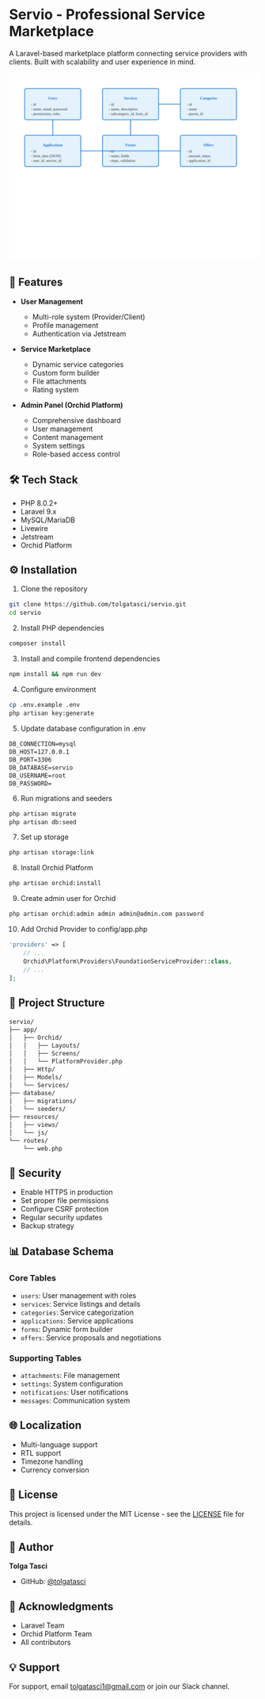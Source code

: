 # Servio - Professional Service Marketplace

A Laravel-based marketplace platform connecting service providers with clients. Built with scalability and user experience in mind.

![Servio Schema](docs/database-schema.svg)

## 🚀 Features

- **User Management**
  - Multi-role system (Provider/Client)
  - Profile management
  - Authentication via Jetstream

- **Service Marketplace**
  - Dynamic service categories
  - Custom form builder
  - File attachments
  - Rating system

- **Admin Panel (Orchid Platform)**
  - Comprehensive dashboard
  - User management
  - Content management
  - System settings
  - Role-based access control

## 🛠️ Tech Stack

- PHP 8.0.2+
- Laravel 9.x
- MySQL/MariaDB
- Livewire
- Jetstream
- Orchid Platform

## ⚙️ Installation

1. Clone the repository
```bash
git clone https://github.com/tolgatasci/servio.git
cd servio
```

2. Install PHP dependencies
```bash
composer install
```

3. Install and compile frontend dependencies
```bash
npm install && npm run dev
```

4. Configure environment
```bash
cp .env.example .env
php artisan key:generate
```

5. Update database configuration in .env
```env
DB_CONNECTION=mysql
DB_HOST=127.0.0.1
DB_PORT=3306
DB_DATABASE=servio
DB_USERNAME=root
DB_PASSWORD=
```

6. Run migrations and seeders
```bash
php artisan migrate
php artisan db:seed
```

7. Set up storage
```bash
php artisan storage:link
```

8. Install Orchid Platform
```bash
php artisan orchid:install
```

9. Create admin user for Orchid
```bash
php artisan orchid:admin admin admin@admin.com password
```

10. Add Orchid Provider to config/app.php
```php
'providers' => [
    // ...
    Orchid\Platform\Providers\FoundationServiceProvider::class,
    // ...
];
```

## 📁 Project Structure

```
servio/
├── app/
│   ├── Orchid/
│   │   ├── Layouts/
│   │   ├── Screens/
│   │   └── PlatformProvider.php
│   ├── Http/
│   ├── Models/
│   └── Services/
├── database/
│   ├── migrations/
│   └── seeders/
├── resources/
│   ├── views/
│   └── js/
└── routes/
    └── web.php
```

## 🔐 Security

- Enable HTTPS in production
- Set proper file permissions
- Configure CSRF protection
- Regular security updates
- Backup strategy

## 📊 Database Schema

### Core Tables
- `users`: User management with roles
- `services`: Service listings and details
- `categories`: Service categorization
- `applications`: Service applications
- `forms`: Dynamic form builder
- `offers`: Service proposals and negotiations

### Supporting Tables
- `attachments`: File management
- `settings`: System configuration
- `notifications`: User notifications
- `messages`: Communication system

## 🌐 Localization

- Multi-language support
- RTL support
- Timezone handling
- Currency conversion

## 📝 License

This project is licensed under the MIT License - see the [LICENSE](LICENSE) file for details.

## 👤 Author

**Tolga Tasci**
* GitHub: [@tolgatasci](https://github.com/tolgatasci)

## 🙏 Acknowledgments

- Laravel Team
- Orchid Platform Team
- All contributors

## 💡 Support

For support, email tolgatasci1@gmail.com or join our Slack channel.

